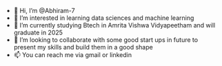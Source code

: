 - 👋 Hi, I’m @Abhiram-7
- 👀 I’m interested in learning data sciences and machine learning
- 🌱 I’m currently studying Btech in Amrita Vishwa Vidyapeetham and will graduate in 2025
- 💞️ I’m looking to collaborate with some good start ups in future to present my skills and build them in a good shape
- 📫 You can reach me via gmail or linkedin

<!---
Abhiram-7/Abhiram-7 is a ✨ special ✨ repository because its `README.md` (this file) appears on your GitHub profile.
You can click the Preview link to take a look at your changes.
--->
